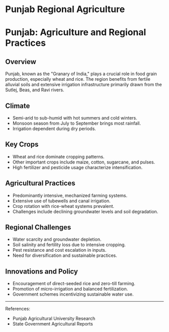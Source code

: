 # Punjab Regional Agriculture

# Punjab: Agriculture and Regional Practices

## Overview

Punjab, known as the "Granary of India," plays a crucial role in food grain production, especially wheat and rice. The region benefits from fertile alluvial soils and extensive irrigation infrastructure primarily drawn from the Sutlej, Beas, and Ravi rivers.

## Climate

- Semi-arid to sub-humid with hot summers and cold winters.
- Monsoon season from July to September brings most rainfall.
- Irrigation dependent during dry periods.

## Key Crops

- Wheat and rice dominate cropping patterns.
- Other important crops include maize, cotton, sugarcane, and pulses.
- High fertilizer and pesticide usage characterize intensification.

## Agricultural Practices

- Predominantly intensive, mechanized farming systems.
- Extensive use of tubewells and canal irrigation.
- Crop rotation with rice-wheat systems prevalent.
- Challenges include declining groundwater levels and soil degradation.

## Regional Challenges

- Water scarcity and groundwater depletion.
- Soil salinity and fertility loss due to intensive cropping.
- Pest resistance and cost escalation in inputs.
- Need for diversification and sustainable practices.

## Innovations and Policy

- Encouragement of direct-seeded rice and zero-till farming.
- Promotion of micro-irrigation and balanced fertilization.
- Government schemes incentivizing sustainable water use.

---

References:  
- Punjab Agricultural University Research  
- State Government Agricultural Reports  

